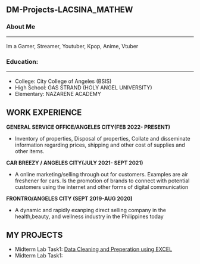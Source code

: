 ## DM-Projects-LACSINA_MATHEW <br>
### About Me<hr>
Im a Gamer, Streamer, Youtuber, Kpop, Anime, Vtuber
### Education:<hr>
- College: City College of Angeles (BSIS)
- High School: GAS STRAND (HOLY ANGEL UNIVERSITY)
- Elementary: NAZARENE ACADEMY

## WORK EXPERIENCE
**GENERAL SERVICE OFFICE/ANGELES CITY(FEB 2022- PRESENT)**
- Inventory of properties, Disposal of properties, Collate and disseminate information regarding prices, shipping and other cost of supplies and other items.

**CAR BREEZY / ANGELES CITY(JULY 2021- SEPT 2021)**
- A online marketing/selling through out for customers. Examples are air freshener for cars. Is the promotion of brands to connect with potential customers using the internet and other forms of digital communication

**FRONTRO/ANGELES CITY (SEPT 2019-AUG 2020)**
- A dynamic and rapidly exanping direct selling company in the health,beauty, and wellness industry in the Philippines today

## MY PROJECTS
- Midterm Lab Task1: <a href=https://github.com/Mathewski77/EDM-Portfolio_Mathew/tree/main/Midterm%20Task%201> Data Cleaning and Preperation using EXCEL </a> 
- Midterm Lab Task1: 
